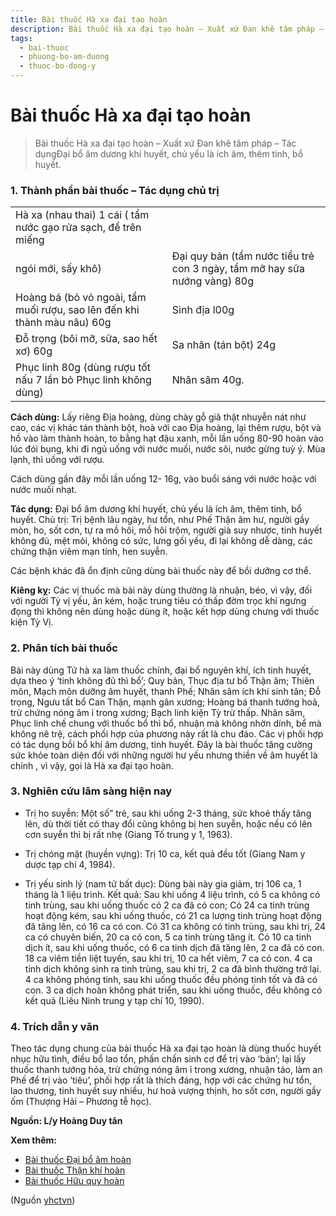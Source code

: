 ```yaml
---
title: Bài thuốc Hà xa đại tạo hoàn
description: Bài thuốc Hà xa đại tạo hoàn – Xuất xứ Đan khê tâm pháp – Tác dụngĐại bổ âm dương khí huyết, chủ yếu là ích âm, thêm tinh, bổ huyết.
tags:
  - bai-thuoc
  - phuong-bo-am-duong
  - thuoc-bo-dong-y
---
```


# Bài thuốc Hà xa đại tạo hoàn 

> Bài thuốc Hà xa đại tạo hoàn – Xuất xứ Đan khê tâm pháp – Tác dụngĐại bổ âm dương khí huyết, chủ yếu là ích âm, thêm tinh, bổ huyết.

### 1. Thành phần bài thuốc – Tác dụng chủ trị

|  |  |
| --- | --- |
| Hà xa (nhau thai) 1 cái ( tẩm nước gạo rửa sạch, để trên miếng
ngói mới, sấy khô) | Đại quy bản (tẩm nước tiểu trẻ con 3 ngày, tẩm mỡ hay sữa nướng vàng) 80g |
| Hoàng bá (bỏ vỏ ngoài, tẩm muối rượu, sao lên đến khi thành màu nâu) 60g | Sinh địa l00g |
| Đỗ trọng (bôi mỡ, sữa, sao hết xơ) 60g | Sa nhân (tán bột) 24g |
| Phục linh 80g (dùng rượu tốt nấu 7 lần bỏ Phục linh không dùng) | Nhân sâm 40g. |

**Cách dùng:** Lấy riêng Địa hoàng, dùng chày gỗ giã thật nhuyễn nát như cao, các vị khác tán thành bột, hoà với cao Địa hoàng, lại thêm rượu, bột và hồ vào làm thành hoàn, to bằng hạt đậu xanh, mỗi lần uống 80-90 hoàn vào lúc đói bụng, khi đi ngủ uống với nước muối, nước sôi, nước gừng tuỳ ý. Mùa lạnh, thì uống với rượu.

Cách dùng gần đây mỗi lần uống 12- 16g, vào buổi sáng với nước hoặc với nước muối nhạt.

**Tác dụng:** Đại bổ âm dương khí huyết, chủ yếu là ích âm, thêm tinh, bổ huyết. Chủ trị: Trị bệnh lâu ngày, hư tổn, như Phế Thận âm hư, người gầy mòn, ho, sốt cơn, tự ra mồ hôi, mồ hôi trộm, người già suy nhược, tinh huyết không đủ, mệt mỏi, không có sức, lưng gối yếu, đi lại không dễ dàng, các chứng thận viêm mạn tính, hen suyễn.

Các bệnh khác đã ổn định cũng dùng bài thuốc này để bồi dưỡng cơ thể.

**Kiêng kỵ:** Các vị thuốc mà bài này dùng thường là nhuận, béo, vì vậy, đối với người Tỳ vị yếu, ăn kém, hoặc trung tiêu có thấp đờm trọc khí ngưng đọng thì không nên dùng hoặc dùng ít, hoặc kết hợp dùng chưng với thuốc kiện Tỳ Vị.

### 2. Phân tích bài thuốc

Bài này dùng Tử hà xa làm thuốc chính, đại bổ nguyên khí, ích tinh huyết, dựa theo ý ‘tinh không đủ thì bổ’; Quy bản, Thục địa tư bổ Thận âm; Thiên môn, Mạch môn dưỡng âm huyết, thanh Phế; Nhân sâm ích khí sinh tân; Đỗ trọng, Ngưu tất bổ Can Thận, mạnh gân xương; Hoàng bá thanh tướng hoả, trừ chứng nóng âm ỉ trong xương; Bạch linh kiện Tỳ trừ thấp. Nhân sâm, Phục linh chế chung với thuốc bổ thì bổ, nhuận mà không nhờn dính, bể mà không nê trệ, cách phối hợp của phương này rất là chu đáo. Các vị phối hợp có tác dụng bồi bổ khí âm dương, tinh huyết. Đây là bài thuốc tăng cường sức khỏe toàn diện đối với những người hư yếu nhưng thiền về âm huyết là chính , vì vậy, gọi là Hà xa đại tạo hoàn.

### 3. Nghiên cứu lâm sàng hiện nay

+ Trị ho suyễn: Một số” trẻ, sau khi uống 2-3 tháng, sức khoẻ thấy tăng lên, dù thời tiết có thay đổi cũng không bị hen suyễn, hoặc nếu có lên cơn suyễn thì bị rất nhẹ (Giang Tố trung y 1, 1963).

+ Trị chóng mặt (huyền vựng): Trị 10 ca, kết quả đều tốt (Giang Nam y dược tạp chí 4, 1984).

+ Trị yếu sinh lý (nam tử bất dục): Dùng bài này gia giảm, trị 106 ca, 1 tháng là 1 liệu trình. Kết quả: Sau khi uống 4 liệu trình, có 5 ca không có tinh trùng, sau khi uống thuốc có 2 ca đã có con; Có 24 ca tinh trùng hoạt động kém, sau khi uống thuốc, có 21 ca lượng tinh trùng hoạt động đã tăng lên, có 16 ca có con. Có 31 ca không có tinh trùng, sau khi trị, 24 ca có chuyên biến, 20 ca có con, 5 ca tinh trùng tăng ít. Có 10 ca tinh dịch ít, sau khi uống thuốc, có 6 ca tinh dịch đã tăng lên, 2 ca đã có con. 18 ca viêm tiền liệt tuyến, sau khi trị, 10 ca hết viêm, 7 ca có con. 4 ca tinh dịch không sinh ra tinh trùng, sau khi trị, 2 ca đã bình thường trở lại. 4 ca không phóng tinh, sau khi uống thuốc đều phóng tinh tốt và đã có con. 3 ca dịch hoàn không phát triển, sau khi uống thuốc, đều không có kết quả (Liêu Ninh trung y tạp chí 10, 1990).

### 4. Trích dẫn y văn

Theo tác dụng chung của bài thuốc Hà xa đại tạo hoàn là dùng thuốc huyết nhục hữu tình, điều bổ lao tổn, phấn chấn sinh cơ để trị vào ‘bản’; lại lấy thuốc thanh tướng hỏa, trừ chứng nóng âm ỉ trong xương, nhuận táo, làm an Phế để trị vào ‘tiêu’, phối hợp rất là thích đáng, hợp với các chứng hư tổn, lao thương, tinh huyết suy nhiều, hư hoả vượng thịnh, ho sốt cơn, người gầy ốm (Thượng Hải – Phương tễ học).

**Nguồn: L/y Hoàng Duy tân**

**Xem thêm:**

* [Bài thuốc Đại bổ âm hoàn](/yhctvn/bai-thuoc-dai-bo-am-hoan)
* [Bài thuốc Thận khí hoàn](/yhctvn/bai-thuoc-than-khi-hoan)
* [Bài thuốc Hữu quy hoàn](/yhctvn/bai-thuoc-huu-quy-hoan)

(Nguồn <a href="https://yhctvn.com/bai-thuoc-ha-xa-dai-tao-hoan/" target="_blank">yhctvn</a>)
